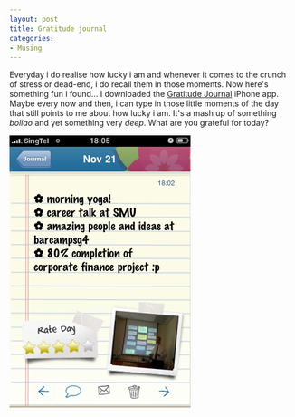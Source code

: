 ```yaml
---
layout: post
title: Gratitude journal
categories:
- Musing
---
```



Everyday i do realise how lucky i am and whenever it comes to the crunch of stress or dead-end, i do recall them in those moments. Now here's something fun i found... I downloaded the [Gratitude Journal](http://itunes.apple.com/WebObjects/MZStore.woa/wa/viewSoftware?id=299604556&mt=8) iPhone app. Maybe every now and then, i can type in those little moments of the day that still points to me about how lucky i am. It's a mash up of something _boliao_ and yet something very _deep_. What are you grateful for today?

![](/img/gratitude_journal.jpg "gratitude_journal")
